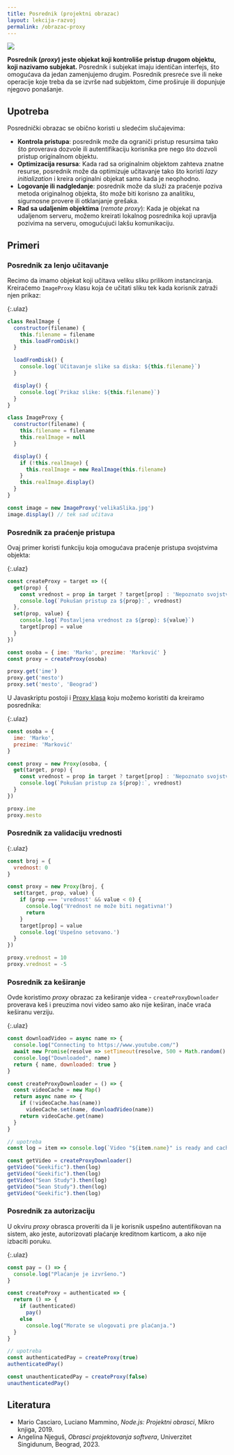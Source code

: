 ```yaml
---
title: Posrednik (projektni obrazac)
layout: lekcija-razvoj
permalink: /obrazac-proxy
---
```


![](/images/koncepti/oop/proxy.png)

**Posrednik (*proxy*) jeste objekat koji kontroliše pristup drugom objektu, koji nazivamo subjekat.** Posrednik i subjekat imaju identičan interfejs, što omogućava da jedan zamenjujemo drugim. Posrednik presreće sve ili neke operacije koje treba da se izvrše nad subjektom, čime proširuje ili dopunjuje njegovo ponašanje. 

## Upotreba 

Posrednički obrazac se obično koristi u sledećim slučajevima:
- **Kontrola pristupa**: posrednik može da ograniči pristup resursima tako što proverava dozvole ili autentifikaciju korisnika pre nego što dozvoli pristup originalnom objektu.
- **Optimizacija resursa**: Kada rad sa originalnim objektom zahteva znatne resurse, posrednik može da optimizuje učitavanje tako što koristi *lazy initialization* i kreira originalni objekat samo kada je neophodno.
- **Logovanje ili nadgledanje**: posrednik može da služi za praćenje poziva metoda originalnog objekta, što može biti korisno za analitiku, sigurnosne provere ili otklanjanje grešaka.
- **Rad sa udaljenim objektima** (*remote proxy*): Kada je objekat na udaljenom serveru, možemo kreirati lokalnog posrednika koji upravlja pozivima na serveru, omogućujući lakšu komunikaciju.

## Primeri

### Posrednik za lenjo učitavanje

Recimo da imamo objekat koji učitava veliku sliku prilikom instanciranja. Kreiraćemo `ImageProxy` klasu koja će učitati sliku tek kada korisnik zatraži njen prikaz:

{:.ulaz}
```js
class RealImage {
  constructor(filename) {
    this.filename = filename
    this.loadFromDisk()
  }

  loadFromDisk() {
    console.log(`Učitavanje slike sa diska: ${this.filename}`)
  }

  display() {
    console.log(`Prikaz slike: ${this.filename}`)
  }
}

class ImageProxy {
  constructor(filename) {
    this.filename = filename
    this.realImage = null
  }

  display() {
    if (!this.realImage) {
      this.realImage = new RealImage(this.filename)
    }
    this.realImage.display()
  }
}

const image = new ImageProxy('velikaSlika.jpg')
image.display() // tek sad učitava
```

### Posrednik za praćenje pristupa

Ovaj primer koristi funkciju koja omogućava praćenje pristupa svojstvima objekta:

{:.ulaz}
```js
const createProxy = target => ({
  get(prop) {
    const vrednost = prop in target ? target[prop] : 'Nepoznato svojstvo'
    console.log(`Pokušan pristup za ${prop}:`, vrednost)
  },
  set(prop, value) {
    console.log(`Postavljena vrednost za ${prop}: ${value}`)
    target[prop] = value
  }
})

const osoba = { ime: 'Marko', prezime: 'Marković' }
const proxy = createProxy(osoba)

proxy.get('ime')
proxy.get('mesto')
proxy.set('mesto', 'Beograd')
```

U Javaskriptu postoji i [Proxy klasa](https://developer.mozilla.org/en-US/docs/Web/JavaScript/Reference/Global_Objects/Proxy) koju možemo koristiti da kreiramo posrednika:

{:.ulaz}
```js
const osoba = {
  ime: 'Marko',
  prezime: 'Marković'
}

const proxy = new Proxy(osoba, {
  get(target, prop) {
    const vrednost = prop in target ? target[prop] : 'Nepoznato svojstvo'
    console.log(`Pokušan pristup za ${prop}:`, vrednost)
  }
})

proxy.ime
proxy.mesto
```

### Posrednik za validaciju vrednosti

{:.ulaz}
```js
const broj = {
  vrednost: 0
}

const proxy = new Proxy(broj, {
  set(target, prop, value) {
    if (prop === 'vrednost' && value < 0) {
      console.log('Vrednost ne može biti negativna!')
      return
    }
    target[prop] = value
    console.log('Uspešno setovano.')
  }
})

proxy.vrednost = 10
proxy.vrednost = -5
```

### Posrednik za keširanje

Ovde koristimo *proxy* obrazac za keširanje videa - `createProxyDownloader` proverava keš i preuzima novi video samo ako nije keširan, inače vraća keširanu verziju.

{:.ulaz}
```js
const downloadVideo = async name => {
  console.log("Connecting to https://www.youtube.com/")
  await new Promise(resolve => setTimeout(resolve, 500 + Math.random() * 1000))
  console.log("Downloaded", name)
  return { name, downloaded: true }
}

const createProxyDownloader = () => {
  const videoCache = new Map()
  return async name => {
    if (!videoCache.has(name))
      videoCache.set(name, downloadVideo(name))
    return videoCache.get(name)
  }
}

// upotreba
const log = item => console.log(`Video "${item.name}" is ready and cached`)

const getVideo = createProxyDownloader()
getVideo("Geekific").then(log)
getVideo("Geekific").then(log)
getVideo("Sean Study").then(log)
getVideo("Sean Study").then(log)
getVideo("Geekific").then(log)
```

### Posrednik za autorizaciju

U okviru *proxy* obrasca proveriti da li je korisnik uspešno autentifikovan na sistem, ako jeste, autorizovati plaćanje kreditnom karticom, a ako nije izbaciti poruku.

{:.ulaz}
```js
const pay = () => {
  console.log("Plaćanje je izvršeno.")
}

const createProxy = authenticated => {
  return () => {
    if (authenticated)
      pay()
    else 
      console.log("Morate se ulogovati pre plaćanja.")
  }
}

// upotreba
const authenticatedPay = createProxy(true)
authenticatedPay()

const unauthenticatedPay = createProxy(false)
unauthenticatedPay()
```

## Literatura

- Mario Casciaro, Luciano Mammino, *Node.js: Projektni obrasci*, Mikro knjiga, 2019.
- Angelina Njeguš, *Obrasci projektovanja softvera*, Univerzitet Singidunum, Beograd, 2023.